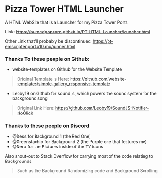 # Pizza Tower HTML Launcher
A HTML WebSite that is a Launcher for my Pizza Tower Ports

Link: https://burnedpopcorn.github.io/PT-HTML-Launcher/launcher.html

Other Link that'll probably be discontinued: https://pt-emscriptenport.x10.mx/runner.html

### Thanks To these people on Github:
- website-templates on Github for the Website Template
> Original Template is Here: https://github.com/website-templates/simple-gallery_responsive-template

- Leoby19 on Github for sound.js, which powers the sound system for the background song
> Original Link Here: https://github.com/Leoby19/SoundJS-Notifier-NoClick

### Thanks to these people on Discord:
- @Dess for Background 1 (the Red One)
- @Greenstachio for Background 2 (the Purple one that features me)
- @Nero for the Pictures inside of the TV icons

Also shout-out to Stack Overflow for carrying most of the code relating to Backgrounds
> Such as the Background Randomizing code and Background Scrolling
